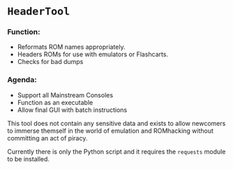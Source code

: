 # `HeaderTool`
### Function:
- Reformats ROM names appropriately. 
- Headers ROMs for use with emulators or Flashcarts.
- Checks for bad dumps


### Agenda:
 - Support all Mainstream Consoles
 - Function as an executable
 - Allow final GUI with batch instructions


This tool does not contain any sensitive data and exists to allow newcomers to immerse themself in the world of emulation and ROMhacking without committing an act of piracy.

Currently there is only the Python script and it requires the `requests` module to be installed.